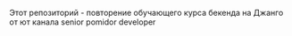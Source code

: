 Этот репозиторий - повторение обучающего курса бекенда на Джанго от ют канала senior pomidor developer
